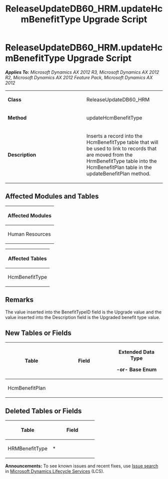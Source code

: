 ﻿---
title: ReleaseUpdateDB60_HRM.updateHcmBenefitType Upgrade Script
TOCTitle: ReleaseUpdateDB60_HRM.updateHcmBenefitType Upgrade Script
ms:assetid: f3624b44-ef7e-99d4-3eb0-7d184b3caf71
ms:mtpsurl: https://msdn.microsoft.com/en-us/library/JJ737510(v=AX.60)
ms:contentKeyID: 49712204
ms.date: 05/18/2015
mtps_version: v=AX.60
---

# ReleaseUpdateDB60\_HRM.updateHcmBenefitType Upgrade Script 


_**Applies To:** Microsoft Dynamics AX 2012 R3, Microsoft Dynamics AX 2012 R2, Microsoft Dynamics AX 2012 Feature Pack, Microsoft Dynamics AX 2012_

<table>
<colgroup>
<col style="width: 50%" />
<col style="width: 50%" />
</colgroup>
<tbody>
<tr class="odd">
<td><p><strong>Class</strong></p></td>
<td><p>ReleaseUpdateDB60_HRM</p></td>
</tr>
<tr class="even">
<td><p><strong>Method</strong></p></td>
<td><p>updateHcmBenefitType</p></td>
</tr>
<tr class="odd">
<td><p><strong>Description</strong></p></td>
<td><p>Inserts a record into the HcmBenefitType table that will be used to link to records that are moved from the HrmBenefitType table into the HcmBenefitPlan table in the updateBenefitPlan method.</p></td>
</tr>
</tbody>
</table>


## Affected Modules and Tables

<table>
<colgroup>
<col style="width: 100%" />
</colgroup>
<thead>
<tr class="header">
<th><p>Affected Modules</p></th>
</tr>
</thead>
<tbody>
<tr class="odd">
<td><p>Human Resources</p></td>
</tr>
</tbody>
</table>


<table>
<colgroup>
<col style="width: 100%" />
</colgroup>
<thead>
<tr class="header">
<th><p>Affected Tables</p></th>
</tr>
</thead>
<tbody>
<tr class="odd">
<td><p>HcmBenefitType</p></td>
</tr>
</tbody>
</table>


## Remarks

The value inserted into the BenefitTypeID field is the Upgrade value and the value inserted into the Description field is the Upgraded benefit type value.

## New Tables or Fields

<table>
<colgroup>
<col style="width: 33%" />
<col style="width: 33%" />
<col style="width: 33%" />
</colgroup>
<thead>
<tr class="header">
<th><p>Table</p></th>
<th><p>Field</p></th>
<th><p>Extended Data Type</p>
<p>-or- Base Enum</p></th>
</tr>
</thead>
<tbody>
<tr class="odd">
<td><p>HcmBenefitPlan</p></td>
<td><p></p></td>
<td><p></p></td>
</tr>
</tbody>
</table>


## Deleted Tables or Fields

<table>
<colgroup>
<col style="width: 50%" />
<col style="width: 50%" />
</colgroup>
<thead>
<tr class="header">
<th><p>Table</p></th>
<th><p>Field</p></th>
</tr>
</thead>
<tbody>
<tr class="odd">
<td><p>HRMBenefitType</p></td>
<td><p>*</p></td>
</tr>
</tbody>
</table>

  
**Announcements:** To see known issues and recent fixes, use [Issue search](http://go.microsoft.com/fwlink/?linkid=389258) in [Microsoft Dynamics Lifecycle Services](http://go.microsoft.com/fwlink/?linkid=306505) (LCS).

